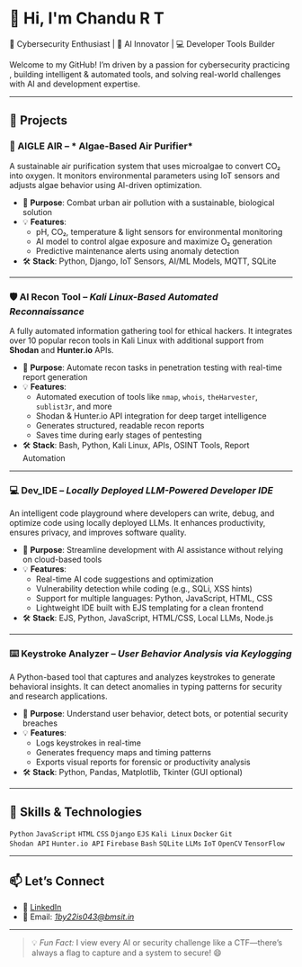 # 👋 Hi, I'm Chandu R T

🔐 Cybersecurity Enthusiast | 🤖 AI Innovator | 💻 Developer Tools Builder

Welcome to my GitHub! I’m driven by a passion for  cybersecurity practicing , building intelligent & automated  tools, and solving real-world challenges with AI and development expertise.

---

## 🚀 Projects

### 🌱 AIGLE AIR – * Algae-Based Air Purifier*
A sustainable air purification system that uses microalgae to convert CO₂ into oxygen. It monitors environmental parameters using IoT sensors and adjusts algae behavior using AI-driven optimization.
- 📌 **Purpose**: Combat urban air pollution with a sustainable, biological solution
- 💡 **Features**:
  - pH, CO₂, temperature & light sensors for environmental monitoring
  - AI model to control algae exposure and maximize O₂ generation
  - Predictive maintenance alerts using anomaly detection
- 🛠️ **Stack**: Python, Django, IoT Sensors, AI/ML Models, MQTT, SQLite

---

### 🛡️ AI Recon Tool – *Kali Linux-Based Automated Reconnaissance*
A fully automated information gathering tool for ethical hackers. It integrates over 10 popular recon tools in Kali Linux with additional support from **Shodan** and **Hunter.io** APIs.
- 📌 **Purpose**: Automate recon tasks in penetration testing with real-time report generation
- 💡 **Features**:
  - Automated execution of tools like `nmap`, `whois`, `theHarvester`, `sublist3r`, and more
  - Shodan & Hunter.io API integration for deep target intelligence
  - Generates structured, readable recon reports
  - Saves time during early stages of pentesting
- 🛠️ **Stack**: Bash, Python, Kali Linux, APIs, OSINT Tools, Report Automation

---

### 💻 Dev_IDE – *Locally Deployed LLM-Powered Developer IDE*
An intelligent code playground where developers can write, debug, and optimize code using locally deployed LLMs. It enhances productivity, ensures privacy, and improves software quality.
- 📌 **Purpose**: Streamline development with AI assistance without relying on cloud-based tools
- 💡 **Features**:
  - Real-time AI code suggestions and optimization
  - Vulnerability detection while coding (e.g., SQLi, XSS hints)
  - Support for multiple languages: Python, JavaScript, HTML, CSS
  - Lightweight IDE built with EJS templating for a clean frontend
- 🛠️ **Stack**: EJS, Python, JavaScript, HTML/CSS, Local LLMs, Node.js

---

### ⌨️ Keystroke Analyzer – *User Behavior Analysis via Keylogging*
A Python-based tool that captures and analyzes keystrokes to generate behavioral insights. It can detect anomalies in typing patterns for security and research applications.
- 📌 **Purpose**: Understand user behavior, detect bots, or potential security breaches
- 💡 **Features**:
  - Logs keystrokes in real-time
  - Generates frequency maps and timing patterns
  - Exports visual reports for forensic or productivity analysis
- 🛠️ **Stack**: Python, Pandas, Matplotlib, Tkinter (GUI optional)

---

## 🧠 Skills & Technologies

`Python` `JavaScript` `HTML` `CSS` `Django` `EJS` `Kali Linux` `Docker` `Git`  
`Shodan API` `Hunter.io API` `Firebase` `Bash` `SQLite` `LLMs` `IoT` `OpenCV` `TensorFlow`

---

## 📫 Let’s Connect

- 🔗 [LinkedIn](https://linkedin.com/in/chandurt18)
- 📧 Email: *1by22is043@bmsit.in*

---

> 💡 *Fun Fact:* I view every AI or security challenge like a CTF—there’s always a flag to capture and a system to secure! 😄
